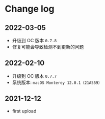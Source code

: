 # Change log

## 2022-03-05
- 升级到 OC 版本 `0.7.8`
- 修复可能会导致检测不到更新的问题


## 2022-02-10
- 升级到 OC 版本 `0.7.7`
- 系统版本: `macOS Monterey 12.0.1（21A559）`


## 2021-12-12

- first upload
